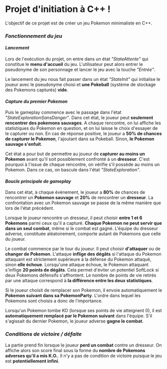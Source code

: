 # Projet d'initiation à C++ !

L'objectif de ce projet est de créer un jeu Pokemon minimaliste en C++.

### *Fonctionnement du jeu*

#### *Lancement*

Lors de l'exécution du projet, on entre dans un état *"StateAttente"* qui constitue le **menu d'accueil** du jeu.
L'utilisateur peut alors entrer le pseudonyme de son personnage et lancer le jeu avec la touche *"Entrée"*.

Le lancement du jeu nous fait passer dans un état *"StateInit"* qui initialise le joueur avec le pseudonyme choisi et **une Pokeball** (système de stockage des Pokemons capturés) **vide**.

#### *Capture du premier Pokemon*

Puis le gameplay commence avec le passage dans l'état *"StateExplorationSansDanger"*.
Dans cet état, le joueur peut **seulement rencontrer des pokemons sauvages**.
A chaque rencontre, on lui affiche les statistiques du Pokemon en question, et on lui laisse le choix d'essayer de le capturer ou non.
En cas de réponse positive, le joueur a **50% de chances de capturer le Pokemon**, l'ajoutant dans sa Pokeball.
Sinon, **le Pokemon sauvage s'enfuit**.

Cet état a pour but de permettre au joueur de **capturer au moins un Pokemon** avant qu'il soit possiblement confronté à un **dresseur**.
C'est pourquoi à l'issue de chaque rencontre, on vérifie s'il possède au moins un Pokemon.
Dans ce cas, on bascule dans l'état *"StateExploration"*.

#### *Boucle principale de gameplay*

Dans cet état, à chaque évènement, le joueur a **80%** de chances de rencontrer un **Pokemon sauvage** et **20%** de rencontrer un **dresseur**.
La confrontation avec un Pokemon sauvage se passe de la même manière que lors de l'état précédent.

Lorsque le joueur rencontre un dresseur, il peut choisir **entre 1 et 6 Pokemons** parmi ceux qu'il a capturé.
**Chaque Pokemon ne peut servir que dans un seul combat**, même si le combat est gagné.
L'équipe du dresseur adverse, constituée aléatoirement, comporte autant de Pokemons que celle du joueur.

Le combat commence par le tour du joueur.
Il peut choisir **d'attaquer** ou de **changer de Pokemon**.
L'attaque **inflige des dégâts** si l'attaque du Pokemon attaquant est strictement supérieure à la défense du Pokemon attaqué, sinon **elle échoue**.
Lorsqu'une attaque échoue, le Pokemon attaquant s'inflige **20 points de dégâts**.
Cela permet d'éviter un potentiel SoftLock si deux Pokemons défensifs s'affrontent.
Le nombre de points de vie retirés par une attaque correspond à **la différence entre les deux statistiques**.

Si le joueur choisit de remplacer son Pokemon, il envoie automatiquement le **Pokemon suivant dans sa PokemonParty**.
L'ordre dans lequel les Pokemons sont choisis a donc de l'importance.

Lorsqu'un Pokemon tombe KO (lorsque ses points de vie atteignent 0), il est **automatiquement remplacé par le Pokemon suivant** dans l'équipe.
S'il s'agissait du dernier Pokemon, le joueur adverse **gagne le combat**.

### *Conditions de victoire / défaite*

La partie prend fin lorsque le joueur **perd un combat** contre un dresseur.
On affiche alors son score final sous la forme du **nombre de Pokemons adverses qu'il a mis K.O.**.
Il n'y a pas de condition de victoire puisque le jeu est **potentiellement infini**.

